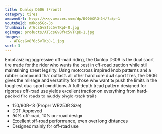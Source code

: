 ```yaml
---
title: Dunlop D606 (Front)
category: tires
amazonUrl: http://www.amazon.com/dp/B000GRSH84/?afp=1
youtubeId: mRkop5Go-0o
thumbnail: ATGcsGv8f6c5vTKpD-0.jpg
ogImage: products/ATGcsGv8f6c5vTKpD-1.jpg
images:
  - ATGcsGv8f6c5vTKpD-1.jpg
sort: 3
---
```


Emphasizing aggressive off-road riding, the Dunlop D606 is the dual sport tire made for the rider who wants the best in off-road traction while still maintaining street legality. Using motocross inspired knob patterns and a rubber compound that outlasts all other hard core dual sport tires, the D606 gives the mileage and versatility for those who want to push the limits in the toughest dual sport conditions. A full-depth tread pattern designed for rigorous off-road use yields excellent traction on everything from hard-packed fire roads to muddy single-track trails

* 120/90R-18 (Proper WR250R Size)
* DOT Approved
* 90% off-road, 10% on-road design
* Excellent off-road performance, even over long distances
* Designed mainly for off-road use

